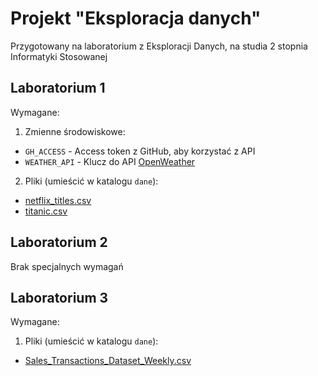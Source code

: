 # Projekt "Eksploracja danych"
Przygotowany na laboratorium z Eksploracji Danych, na studia 2 stopnia Informatyki Stosowanej

## Laboratorium 1
Wymagane:
1. Zmienne środowiskowe:
- `GH_ACCESS` - Access token z GitHub, aby korzystać z API
- `WEATHER_API` - Klucz do API [OpenWeather](https://openweathermap.org/)
2. Pliki (umieścić w katalogu `dane`):
- [netflix_titles.csv](https://raw.githubusercontent.com/mwaskom/seaborn-data/master/titanic.csv)
- [titanic.csv](https://www.kaggle.com/shivamb/netflix-shows?select=netflix_titles.csv)

## Laboratorium 2
Brak specjalnych wymagań

## Laboratorium 3
Wymagane:
1. Pliki (umieścić w katalogu `dane`):
- [Sales_Transactions_Dataset_Weekly.csv](http://archive.ics.uci.edu/ml/machine-learning-databases/00396/Sales_Transactions_Dataset_Weekly.csv)
